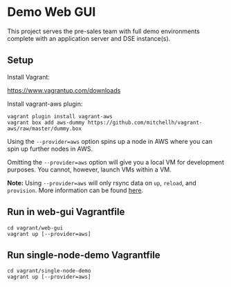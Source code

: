 # Demo Web GUI

This project serves the pre-sales team with full demo environments complete with
an application server and DSE instance(s).

## Setup

Install Vagrant:

https://www.vagrantup.com/downloads

Install vagrant-aws plugin:

    vagrant plugin install vagrant-aws
    vagrant box add aws-dummy https://github.com/mitchellh/vagrant-aws/raw/master/dummy.box

Using the `--provider=aws` option spins up a node in AWS where you can spin up
further nodes in AWS.

Omitting the `--provider=aws` option will give you a local VM for development
purposes. You cannot, however, launch VMs within a VM.

**Note:** Using `--provider=aws` will only rsync data on `up`, `reload`, and
`provision`. More information can be found
[here](https://github.com/mitchellh/vagrant-aws#synced-folders).

## Run in web-gui Vagrantfile

    cd vagrant/web-gui
    vagrant up [--provider=aws]

## Run single-node-demo Vagrantfile

    cd vagrant/single-node-demo
    vagrant up [--provider=aws]
